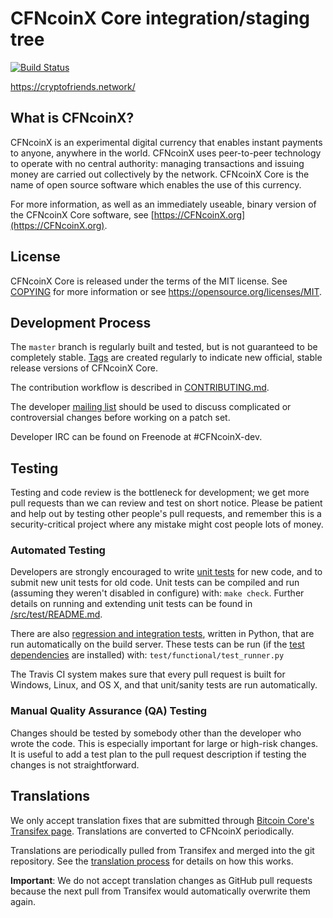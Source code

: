 CFNcoinX Core integration/staging tree
=====================================

[![Build Status](https://travis-ci.org/CFNcoinX-project/CFNcoinX.svg?branch=master)](https://travis-ci.org/CFNcoinX-project/CFNcoinX)

https://cryptofriends.network/

What is CFNcoinX?
----------------

CFNcoinX is an experimental digital currency that enables instant payments to
anyone, anywhere in the world. CFNcoinX uses peer-to-peer technology to operate
with no central authority: managing transactions and issuing money are carried
out collectively by the network. CFNcoinX Core is the name of open source
software which enables the use of this currency.

For more information, as well as an immediately useable, binary version of
the CFNcoinX Core software, see [https://CFNcoinX.org](https://CFNcoinX.org).

License
-------

CFNcoinX Core is released under the terms of the MIT license. See [COPYING](COPYING) for more
information or see https://opensource.org/licenses/MIT.

Development Process
-------------------

The `master` branch is regularly built and tested, but is not guaranteed to be
completely stable. [Tags](https://github.com/CFNcoinX-project/CFNcoinX/tags) are created
regularly to indicate new official, stable release versions of CFNcoinX Core.

The contribution workflow is described in [CONTRIBUTING.md](CONTRIBUTING.md).

The developer [mailing list](https://groups.google.com/forum/#!forum/CFNcoinX-dev)
should be used to discuss complicated or controversial changes before working
on a patch set.

Developer IRC can be found on Freenode at #CFNcoinX-dev.

Testing
-------

Testing and code review is the bottleneck for development; we get more pull
requests than we can review and test on short notice. Please be patient and help out by testing
other people's pull requests, and remember this is a security-critical project where any mistake might cost people
lots of money.

### Automated Testing

Developers are strongly encouraged to write [unit tests](src/test/README.md) for new code, and to
submit new unit tests for old code. Unit tests can be compiled and run
(assuming they weren't disabled in configure) with: `make check`. Further details on running
and extending unit tests can be found in [/src/test/README.md](/src/test/README.md).

There are also [regression and integration tests](/test), written
in Python, that are run automatically on the build server.
These tests can be run (if the [test dependencies](/test) are installed) with: `test/functional/test_runner.py`

The Travis CI system makes sure that every pull request is built for Windows, Linux, and OS X, and that unit/sanity tests are run automatically.

### Manual Quality Assurance (QA) Testing

Changes should be tested by somebody other than the developer who wrote the
code. This is especially important for large or high-risk changes. It is useful
to add a test plan to the pull request description if testing the changes is
not straightforward.

Translations
------------

We only accept translation fixes that are submitted through [Bitcoin Core's Transifex page](https://www.transifex.com/projects/p/bitcoin/).
Translations are converted to CFNcoinX periodically.

Translations are periodically pulled from Transifex and merged into the git repository. See the
[translation process](doc/translation_process.md) for details on how this works.

**Important**: We do not accept translation changes as GitHub pull requests because the next
pull from Transifex would automatically overwrite them again.
